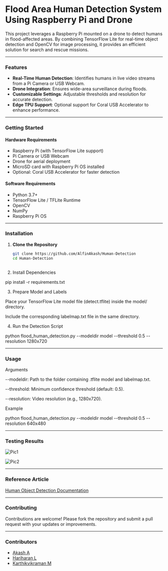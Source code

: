 # Flood Area Human Detection System Using Raspberry Pi and Drone

This project leverages a Raspberry Pi mounted on a drone to detect humans in flood-affected areas. By combining TensorFlow Lite for real-time object detection and OpenCV for image processing, it provides an efficient solution for search and rescue missions.

---

### Features

- **Real-Time Human Detection**: Identifies humans in live video streams from a Pi Camera or USB Webcam.
- **Drone Integration**: Ensures wide-area surveillance during floods.
- **Customizable Settings**: Adjustable thresholds and resolution for accurate detection.
- **Edge TPU Support**: Optional support for Coral USB Accelerator to enhance performance.

---

### Getting Started

#### Hardware Requirements

- Raspberry Pi (with TensorFlow Lite support)
- Pi Camera or USB Webcam
- Drone for aerial deployment
- MicroSD card with Raspberry Pi OS installed
- Optional: Coral USB Accelerator for faster detection

#### Software Requirements

- Python 3.7+
- TensorFlow Lite / TFLite Runtime
- OpenCV
- NumPy
- Raspberry Pi OS

---

### Installation

1. **Clone the Repository**

   ```bash
   git clone https://github.com/AlfinAkash/Human-Detection
   cd Human-Detection



2. Install Dependencies

pip install -r requirements.txt

3. Prepare Model and Labels

Place your TensorFlow Lite model file (detect.tflite) inside the model/ directory.

Include the corresponding labelmap.txt file in the same directory.


4. Run the Detection Script

python flood_human_detection.py --modeldir model --threshold 0.5 --resolution 1280x720


---

### Usage

Arguments

--modeldir: Path to the folder containing .tflite model and labelmap.txt.

--threshold: Minimum confidence threshold (default: 0.5).

--resolution: Video resolution (e.g., 1280x720).


Example

python flood_human_detection.py --modeldir model --threshold 0.5 --resolution 640x480


---

### Testing Results 

![Pic1](https://github.com/AlfinAkash/Human-Detection/blob/a468227b1dd0882f9ead4bd3b6ae30e10579c506/pic1.jpg)

![Pic2](https://github.com/AlfinAkash/Human-Detection/blob/a468227b1dd0882f9ead4bd3b6ae30e10579c506/pic2.jpg)

---

### Reference Article 

[Human Object Detection Documentation](https://github.com/AlfinAkash/Human-Detection/blob/7e9fa02d1d2f118a8b0e7cf9e7cc3ec411ee9e59/Human_Object_Detection_for_Real-Time_Camera_using_.pdf)

---

### Contributing

Contributions are welcome! Please fork the repository and submit a pull request with your updates or improvements.


---

### Contributors

- [Akash A](https://github.com/AlfinAkash)  
- [Hariharan L](https://github.com/Hariharan)  
- [Karthikvikraman M](https://github.com/)




